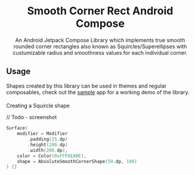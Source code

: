<h1 align="center">Smooth Corner Rect Android Compose</h1>
<p align="center">An Android Jetpack Compose Library which implements true smooth rounded corner rectangles also known as Squircles/Superellipses with custumizable radius and smoothness values for each individual corner.</p>

## Usage

Shapes created by this library can be used in themes and regular composables, check out the [sample](/app) app for a working demo of the library.

####

Creating a Squircle shape

// Todo - screenshot

```kotlin
Surface(
    modifier = Modifier
        .padding(25.dp)
        .height(200.dp)
        .width(200.dp),
    color = Color(0xFFF6EABE),
    shape = AbsoluteSmoothCornerShape(50.dp, 100)
) {}
```
